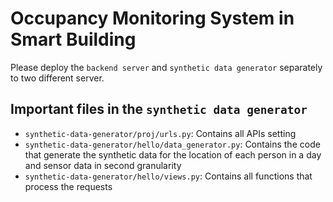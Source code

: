 # Occupancy Monitoring System in Smart Building

Please deploy the `backend server` and `synthetic data generator` separately to two different server.

## Important files in the `synthetic data generator`
+ `synthetic-data-generator/proj/urls.py`: Contains all APIs setting
+ `synthetic-data-generator/hello/data_generator.py`: Contains the code that generate the synthetic data for the location of each person in a day and sensor data in second granularity
+ `synthetic-data-generator/hello/views.py`: Contains all functions that process the requests
